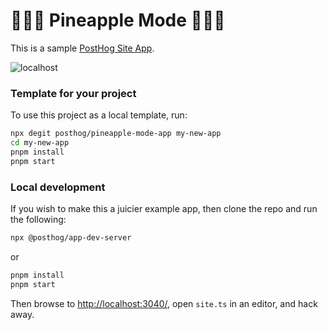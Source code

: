 # 🍍🍍🍍 Pineapple Mode 🍍🍍🍍

This is a sample [PostHog Site App](https://github.com/PostHog/meta/issues/63).

![localhost](https://user-images.githubusercontent.com/53387/195459925-685a1243-3f2e-4bf8-82a6-1c6db6cf35dc.gif)

### Template for your project

To use this project as a local template, run:

```bash
npx degit posthog/pineapple-mode-app my-new-app
cd my-new-app
pnpm install
pnpm start
```

### Local development

If you wish to make this a juicier example app, then clone the repo and run the following:

```bash
npx @posthog/app-dev-server
```

or

```bash
pnpm install
pnpm start
```

Then browse to [http://localhost:3040/](http://localhost:3040/), open `site.ts` in an editor, and hack away. 
